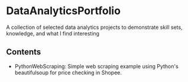 # DataAnalyticsPortfolio
A collection of selected data analytics projects to demonstrate skill sets, knowledge, and what I find interesting

## Contents
* PythonWebScraping: Simple web scraping example using Python's beautifulsoup for price checking in Shopee.
